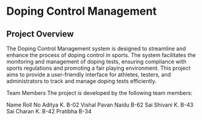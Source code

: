 # Doping Control Management

## Project Overview

The Doping Control Management system is designed to streamline and enhance the process of doping control in sports. The system facilitates the monitoring and management of doping tests, ensuring compliance with sports regulations and promoting a fair playing environment. This project aims to provide a user-friendly interface for athletes, testers, and administrators to track and manage doping tests efficiently.

Team Members
The project is developed by the following team members:

Name	Roll No
Aditya K.	B-02
Vishal Pavan Naidu	B-62
Sai Shivani K.	B-43
Sai Charan K.	B-42
Pratibha	B-34
